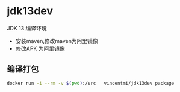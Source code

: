 # jdk13dev
JDK 13 编译环境

- 安装maven,修改maven为阿里镜像
- 修改APK 为阿里镜像

## 编译打包

```sh
docker run -i --rm -v $(pwd):/src   vincentmi/jdk13dev package
```

